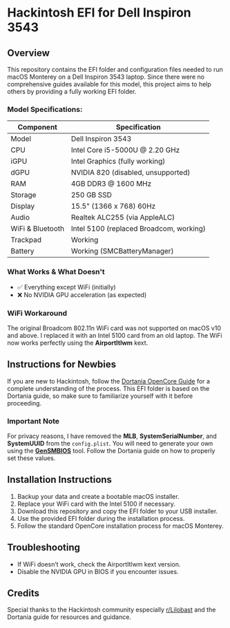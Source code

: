# Hackintosh EFI for Dell Inspiron 3543

## Overview
This repository contains the EFI folder and configuration files needed to run macOS Monterey on a Dell Inspiron 3543 laptop. Since there were no comprehensive guides available for this model, this project aims to help others by providing a fully working EFI folder.

### Model Specifications:
| Component       | Specification                             |
| -------------- | ----------------------------------------- |
| Model           | Dell Inspiron 3543                        |
| CPU             | Intel Core i5-5000U @ 2.20 GHz             |
| iGPU            | Intel Graphics (fully working)             |
| dGPU            | NVIDIA 820 (disabled, unsupported)         |
| RAM             | 4GB DDR3 @ 1600 MHz                        |
| Storage         | 250 GB SSD                                |
| Display         | 15.5" (1366 x 768) 60Hz                   |
| Audio           | Realtek ALC255 (via AppleALC)              |
| WiFi & Bluetooth| Intel 5100 (replaced Broadcom, working)    |
| Trackpad        | Working                                   |
| Battery         | Working (SMCBatteryManager)                |

### What Works & What Doesn't
- ✅ Everything except WiFi (initially)
- ❌ No NVIDIA GPU acceleration (as expected)

### WiFi Workaround
The original Broadcom 802.11n WiFi card was not supported on macOS v10 and above. I replaced it with an Intel 5100 card from an old laptop. The WiFi now works perfectly using the **AirportItlwm** kext.

## Instructions for Newbies
If you are new to Hackintosh, follow the [Dortania OpenCore Guide](https://dortania.github.io/OpenCore-Install-Guide/) for a complete understanding of the process. This EFI folder is based on the Dortania guide, so make sure to familiarize yourself with it before proceeding.

### Important Note
For privacy reasons, I have removed the **MLB**, **SystemSerialNumber**, and **SystemUUID** from the `config.plist`. You will need to generate your own using the [**GenSMBIOS**](https://github.com/corpnewt/GenSMBIOS) tool. Follow the Dortania guide on how to properly set these values.

## Installation Instructions
1. Backup your data and create a bootable macOS installer.
2. Replace your WiFi card with the Intel 5100 if necessary.
3. Download this repository and copy the EFI folder to your USB installer.
4. Use the provided EFI folder during the installation process.
5. Follow the standard OpenCore installation process for macOS Monterey.

## Troubleshooting
- If WiFi doesn’t work, check the AirportItlwm kext version.
- Disable the NVIDIA GPU in BIOS if you encounter issues.

## Credits
Special thanks to the Hackintosh community especially [r/Lilobast](https://www.reddit.com/user/Lilobast/) and the Dortania guide for resources and guidance.


